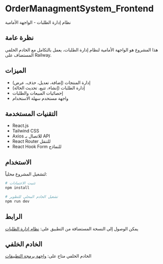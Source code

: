 # OrderManagmentSystem_Frontend

نظام إدارة الطلبات - الواجهة الأمامية

## نظرة عامة

هذا المشروع هو الواجهة الأمامية لنظام إدارة الطلبات، يعمل بالتكامل مع الخادم الخلفي المستضاف على Railway.

## الميزات

- إدارة المنتجات (إضافة، تعديل، حذف، عرض)
- إدارة الطلبات (إنشاء، تتبع، تحديث الحالة)
- إحصائيات المبيعات والطلبات
- واجهة مستخدم سهلة الاستخدام

## التقنيات المستخدمة

- React.js
- Tailwind CSS
- Axios للاتصال بـ API
- React Router للتنقل
- React Hook Form للنماذج

## الاستخدام

لتشغيل المشروع محلياً:

```bash
# تثبيت الاعتمادات
npm install

# تشغيل الخادم المحلي للتطوير
npm run dev
```

## الرابط

يمكن الوصول إلى النسخة المستضافة من التطبيق على:
[نظام إدارة الطلبات](https://order-managment-system-frontend.vercel.app/)

## الخادم الخلفي

الخادم الخلفي متاح على:
[واجهة برمجة التطبيقات](https://ordermanagementsystem-production.up.railway.app/api)
